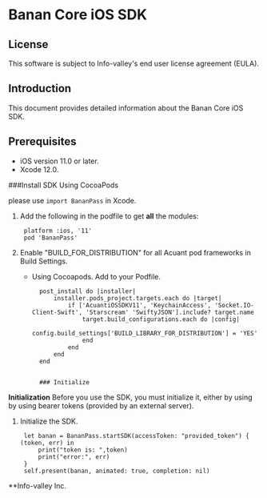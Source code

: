 # Banan Core iOS SDK



## License
This software is subject to Info-valley's end user license agreement (EULA).

## Introduction

This document provides detailed information about the Banan Core iOS SDK.

## Prerequisites

- iOS version 11.0 or later.
- Xcode 12.0.


###Install SDK Using CocoaPods

please use `import BananPass` in Xcode.

1. Add the following in the podfile to get **all** the modules:

		platform :ios, '11'
		pod 'BananPass'


2. Enable "BUILD\_FOR\_DISTRIBUTION" for all Acuant pod frameworks in Build Settings.

	- Using Cocoapods. Add to your Podfile.

			post_install do |installer|
				installer.pods_project.targets.each do |target|
					if ['AcuantiOSSDKV11', 'KeychainAccess', 'Socket.IO-Client-Swift', 'Starscream' 'SwiftyJSON'].include? target.name
						target.build_configurations.each do |config|
							config.build_settings['BUILD_LIBRARY_FOR_DISTRIBUTION'] = 'YES'
						end
					end
				end
			end


			### Initialize

**Initialization**
Before you use the SDK, you must initialize it, either by using by using bearer tokens (provided by an external server).

1. Initialize the SDK.

		let banan = BananPass.startSDK(accessToken: "provided_token") { (token, err) in
            print("token is: ",token)
            print("error:", err)
        }
        self.present(banan, animated: true, completion: nil)


**Info-valley Inc.
